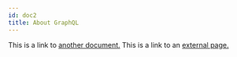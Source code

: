 ```yaml
---
id: doc2
title: About GraphQL
---
```


This is a link to [another document.](doc3.md) This is a link to an [external page.](http://www.example.com/)
